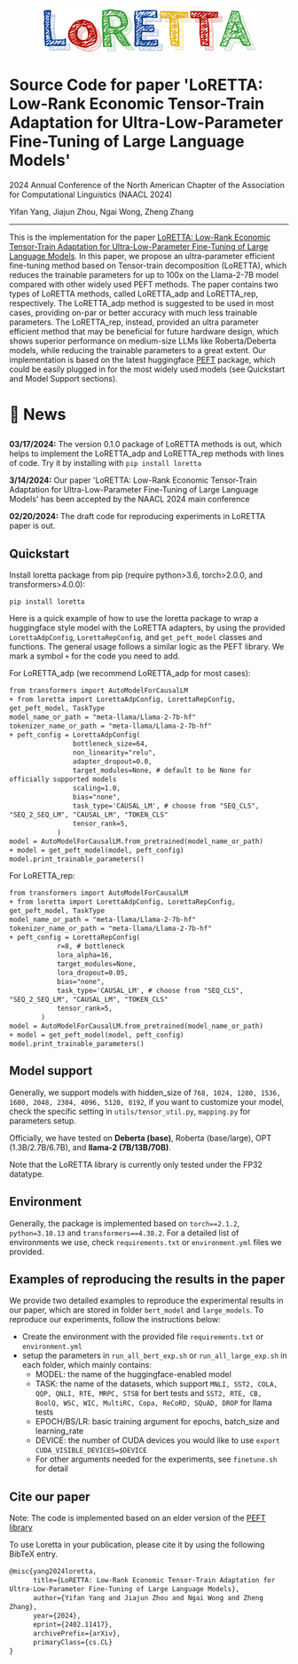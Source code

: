 <p align="center">
  <img src="logo.png" alt="LoRETTA">
</p>

# Source Code for paper 'LoRETTA: Low-Rank Economic Tensor-Train Adaptation for Ultra-Low-Parameter Fine-Tuning of Large Language Models'
2024 Annual Conference of the North American Chapter of the Association for Computational Linguistics (NAACL 2024)

Yifan Yang, Jiajun Zhou, Ngai Wong, Zheng Zhang

---

This is the implementation for the paper [LoRETTA: Low-Rank Economic Tensor-Train Adaptation for Ultra-Low-Parameter Fine-Tuning of Large Language Models](https://arxiv.org/pdf/2402.11417.pdf). In this paper,
we propose an ultra-parameter efficient fine-tuning method based on Tensor-train decomposition (LoRETTA), which reduces the trainable parameters for up to 100x on the Llama-2-7B model compared with other widely used 
PEFT methods. The paper contains two types of LoRETTA methods, called LoRETTA_adp and LoRETTA_rep, respectively. The LoRETTA_adp
method is suggested to be used in most cases, providing on-par or better accuracy with much less trainable parameters. The 
LoRETTA_rep, instead, provided an ultra parameter efficient method that may be beneficial for future hardware design,
which shows superior performance on medium-size LLMs like Roberta/Deberta models, while reducing the trainable parameters to
a great extent. Our implementation is based on the latest huggingface [PEFT](https://github.com/huggingface/peft) package, 
which could be easily plugged in for the most widely used models (see Quickstart and Model Support sections). 

<h1> <p>🤗 News</p></h1>

**03/17/2024:** The version 0.1.0 package of LoRETTA methods is out, which helps to implement
the LoRETTA_adp and LoRETTA_rep methods with lines of code. Try it by installing with `pip install loretta`

**3/14/2024:** Our paper 'LoRETTA: Low-Rank Economic Tensor-Train Adaptation for Ultra-Low-Parameter Fine-Tuning of Large Language Models'
has been accepted by the NAACL 2024 main conference

**02/20/2024:** The draft code for reproducing experiments in LoRETTA paper is out. 


Quickstart
---

Install loretta package from pip (require python>3.6, torch>2.0.0, and transformers>4.0.0):

```angular2html
pip install loretta
```

Here is a quick example of how to use the loretta package to wrap a huggingface style model with the LoRETTA adapters,
by using the provided `LorettaAdpConfig`,  `LorettaRepConfig`, and `get_peft_model` classes and functions. The general usage
follows a similar logic as the PEFT library. We mark a symbol `+` for the code you need to add. 


For LoRETTA_adp (we recommend LoRETTA_adp for most cases):
```angular2html
from transformers import AutoModelForCausalLM
+ from loretta import LorettaAdpConfig, LorettaRepConfig, get_peft_model, TaskType
model_name_or_path = "meta-llama/Llama-2-7b-hf"
tokenizer_name_or_path = "meta-llama/Llama-2-7b-hf"
+ peft_config = LorettaAdpConfig(
                bottleneck_size=64,
                non_linearity="relu",
                adapter_dropout=0.0,
                target_modules=None, # default to be None for officially supported models
                scaling=1.0,
                bias="none",
                task_type='CAUSAL_LM', # choose from "SEQ_CLS", "SEQ_2_SEQ_LM", "CAUSAL_LM", "TOKEN_CLS"
                tensor_rank=5,
            )
model = AutoModelForCausalLM.from_pretrained(model_name_or_path)
+ model = get_peft_model(model, peft_config)
model.print_trainable_parameters()
```
For LoRETTA_rep:

```angular2html
from transformers import AutoModelForCausalLM
+ from loretta import LorettaAdpConfig, LorettaRepConfig, get_peft_model, TaskType
model_name_or_path = "meta-llama/Llama-2-7b-hf"
tokenizer_name_or_path = "meta-llama/Llama-2-7b-hf"
+ peft_config = LorettaRepConfig(
            r=8, # bottleneck
            lora_alpha=16,
            target_modules=None,
            lora_dropout=0.05,
            bias="none",
            task_type='CAUSAL_LM', # choose from "SEQ_CLS", "SEQ_2_SEQ_LM", "CAUSAL_LM", "TOKEN_CLS"
            tensor_rank=5,
        )
model = AutoModelForCausalLM.from_pretrained(model_name_or_path)
+ model = get_peft_model(model, peft_config)
model.print_trainable_parameters()
```

Model support
---
Generally, we support models with hidden_size of `768, 1024, 1280, 1536, 1600, 2048, 2304, 4096, 5120, 8192`, if you
want to customize your model, check the specific setting in `utils/tensor_util.py`, `mapping.py` for parameters setup.

Officially, we have tested on **Deberta (base)**, Roberta (base/large), OPT (1.3B/2.7B/6.7B), and **llama-2 (7B/13B/70B)**.

Note that the LoRETTA library is currently only tested under the FP32 datatype.


Environment
---
Generally, the package is implemented based on `torch==2.1.2`, `python=3.10.13` and `transformers==4.38.2`. For a detailed
list of environments we use, check `requirements.txt` or `environment.yml` files we provided.

Examples of reproducing the results in the paper
---
We provide two detailed examples to reproduce the experimental results in our paper, which are stored in folder `bert_model`
and `large_models`. To reproduce our experiments, follow the instructions below:

- Create the environment with the provided file `requirements.txt` or `environment.yml`
- setup the parameters in `run_all_bert_exp.sh` or `run_all_large_exp.sh` in each folder, which mainly contains:
  - MODEL: the name of the huggingface-enabled model
  - TASK: the name of the datasets, which support `MNLI, SST2, COLA, QQP, QNLI, RTE, MRPC, STSB` for bert tests and 
  `SST2, RTE, CB, BoolQ, WSC, WIC, MultiRC, Copa, ReCoRD, SQuAD, DROP` for llama tests
  - EPOCH/BS/LR: basic training argument for epochs, batch_size and learning_rate
  - DEVICE: the number of CUDA devices you would like to use `export CUDA_VISIBLE_DEVICES=$DEVICE`
  - For other arguments needed for the experiments, see `finetune.sh` for detail

Cite our paper
---
Note: The code is implemented based on an elder version of the [PEFT library](https://github.com/huggingface/peft/tree/main)

To use Loretta in your publication, please cite it by using the following BibTeX entry.
```angular2html
@misc{yang2024loretta,
      title={LoRETTA: Low-Rank Economic Tensor-Train Adaptation for Ultra-Low-Parameter Fine-Tuning of Large Language Models}, 
      author={Yifan Yang and Jiajun Zhou and Ngai Wong and Zheng Zhang},
      year={2024},
      eprint={2402.11417},
      archivePrefix={arXiv},
      primaryClass={cs.CL}
}
```
